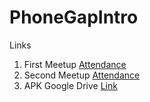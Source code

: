 # PhoneGapIntro

Links
1. First Meetup [Attendance](https://docs.google.com/spreadsheets/d/1evf4dV9xD4x1DYEmSx4Jnjhfr2P6KtpPxV-K3p1feaA/edit?usp=sharing)
1. Second Meetup [Attendance]()
1. APK Google Drive [Link](https://drive.google.com/drive/folders/0By-aduulSKAMRkY2LW5Ud2lMcEk?usp=sharing)

<!--
Attendance 1: https://docs.google.com/spreadsheets/d/1evf4dV9xD4x1DYEmSx4Jnjhfr2P6KtpPxV-K3p1feaA/edit?usp=sharing
APK Goodle Drive: https://drive.google.com/drive/folders/0By-aduulSKAMRkY2LW5Ud2lMcEk?usp=sharing
-->
